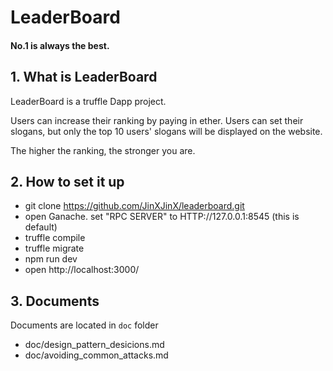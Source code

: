 # LeaderBoard
#### No.1 is always the best.


## 1. What is LeaderBoard

LeaderBoard is a truffle Dapp project.

Users can increase their ranking by paying in ether. Users can set their slogans, but only the top 10 users' slogans will be displayed on the website.

The higher the ranking, the stronger you are.

## 2. How to set it up

* git clone https://github.com/JinXJinX/leaderboard.git
* open Ganache. set "RPC SERVER" to  HTTP://127.0.0.1:8545 (this is default)
* truffle compile
* truffle migrate
* npm run dev
* open http://localhost:3000/

## 3. Documents

 Documents are located in ```doc``` folder

* doc/design_pattern_desicions.md
* doc/avoiding_common_attacks.md
